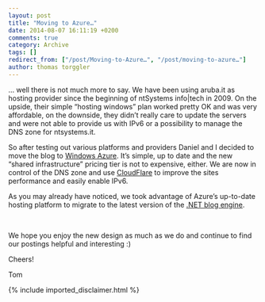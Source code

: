 ```yaml
---
layout: post
title: "Moving to Azure…"
date: 2014-08-07 16:11:19 +0200
comments: true
category: Archive
tags: []
redirect_from: ["/post/Moving-to-Azure…", "/post/moving-to-azure…"]
author: thomas torggler
---
```

<!-- more -->
<p>… well there is not much more to say. We have been using aruba.it as hosting provider since the beginning of ntSystems info|tech in 2009. On the upside, their simple “hosting windows” plan worked pretty OK and was very affordable, on the downside, they didn’t really care to update the servers and were not able to provide us with IPv6 or a possibility to manage the DNS zone for ntsystems.it.</p> <p>So after testing out various platforms and providers Daniel and I decided to move the blog to <a href="http://azure.microsoft.com/en-us/" target="_blank">Windows Azure</a>. It’s simple, up to date and the new “shared infrastructure” pricing tier is not to expensive, either. We are now in control of the DNS zone and use <a href="https://www.cloudflare.com/" target="_blank">CloudFlare</a> to improve the sites performance and easily enable IPv6.</p> <p>As you may already have noticed, we took advantage of Azure’s up-to-date hosting platform to migrate to the latest version of the <a href="http://dotnetblogengine.net/" target="_blank">.NET blog engine</a>. </p> <p>&nbsp;</p> <p>We hope you enjoy the new design as much as we do and continue to find our postings helpful and interesting :)</p> <p>Cheers!</p> <p>Tom </p>
{% include imported_disclaimer.html %}
